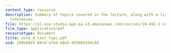 ```yaml
---
content_type: resource
description: Summary of topics covered in the lecture, along with a list of bibliographic
  references.
file: https://ol-ocw-studio-app-qa.s3.amazonaws.com/courses/10-492-1-integrated-chemical-engineering-topics-i-process-control-by-design-fall-2004/209e60e508cba7ede0a5d658b9104c8d_note_4_last_topc.pdf
file_type: application/pdf
resourcetype: Document
title: note_4_last_topc.pdf
uid: 209e60e5-08cb-a7ed-e0a5-d658b9104c8d
---
```

